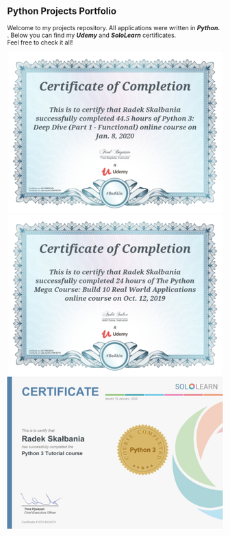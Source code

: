 ## Python Projects Portfolio ##

Welcome to my projects repository. All applications were written in ***Python.*** . 
Below you can find my ***Udemy*** and ***SoloLearn*** certificates.  
Feel free to check it all!

![](Python/images/UC-OWPX74FI.jpg)
![](Python/images/certificate.jpg)
![](Python/images/Python_certificate.jpg)
